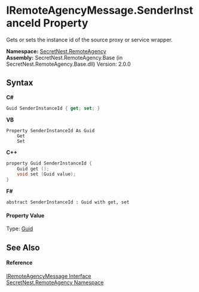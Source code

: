 # IRemoteAgencyMessage.SenderInstanceId Property 
 

Gets or sets the instance id of the source proxy or service wrapper.

**Namespace:**&nbsp;<a href="N_SecretNest_RemoteAgency">SecretNest.RemoteAgency</a><br />**Assembly:**&nbsp;SecretNest.RemoteAgency.Base (in SecretNest.RemoteAgency.Base.dll) Version: 2.0.0

## Syntax

**C#**<br />
``` C#
Guid SenderInstanceId { get; set; }
```

**VB**<br />
``` VB
Property SenderInstanceId As Guid
	Get
	Set
```

**C++**<br />
``` C++
property Guid SenderInstanceId {
	Guid get ();
	void set (Guid value);
}
```

**F#**<br />
``` F#
abstract SenderInstanceId : Guid with get, set

```


#### Property Value
Type: <a href="https://docs.microsoft.com/dotnet/api/system.guid" target="_blank">Guid</a>

## See Also


#### Reference
<a href="T_SecretNest_RemoteAgency_IRemoteAgencyMessage">IRemoteAgencyMessage Interface</a><br /><a href="N_SecretNest_RemoteAgency">SecretNest.RemoteAgency Namespace</a><br />